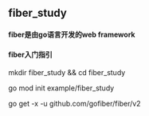 ## fiber_study
#### fiber是由go语言开发的web framework

#### fiber入门指引
mkdir fiber_study && cd fiber_study

go mod init example/fiber_study

go get -x -u github.com/gofiber/fiber/v2